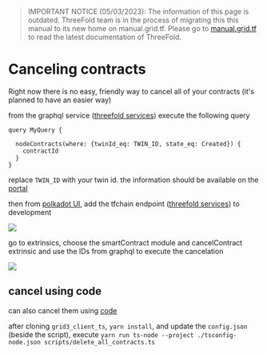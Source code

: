 > IMPORTANT NOTICE (05/03/2023): 
The information of this page is outdated. ThreeFold team is in the process of migrating this this manual to its new home on manual.grid.tf. Please go to [manual.grid.tf](https://manual.grid.tf/) to read the latest documentation of ThreeFold.


# Canceling contracts

Right now there is no easy, friendly way to cancel all of your contracts (it's planned to have an easier way)

from the graphql service ([threefold services](manual3_tfservices)) execute the following query


```
query MyQuery {

  nodeContracts(where: {twinId_eq: TWIN_ID, state_eq: Created}) {
    contractId
  }
}

```

replace `TWIN_ID` with your twin id. the information should be available on the [portal](dashboard_portal_home)

then from [polkadot UI](https://polkadot.js.org/apps/), add the tfchain endpoint ([threefold services](manual3_tfservices)) to development 

![](img/polka_web_add_development_url.png)

go to extrinsics, choose the smartContract module and cancelContract extrinsic and use the IDs from graphql to execute the cancelation

![](img/polka_web_cancel_contracts.jpg)


## cancel using code
can also cancel them using [code](https://github.com/threefoldtech/grid3_client_ts/blob/development/scripts/delete_all_contracts.ts) 

after cloning `grid3_client_ts`, `yarn install`, and update the `config.json` (beside the script), execute  `yarn run ts-node --project ./tsconfig-node.json scripts/delete_all_contracts.ts` 